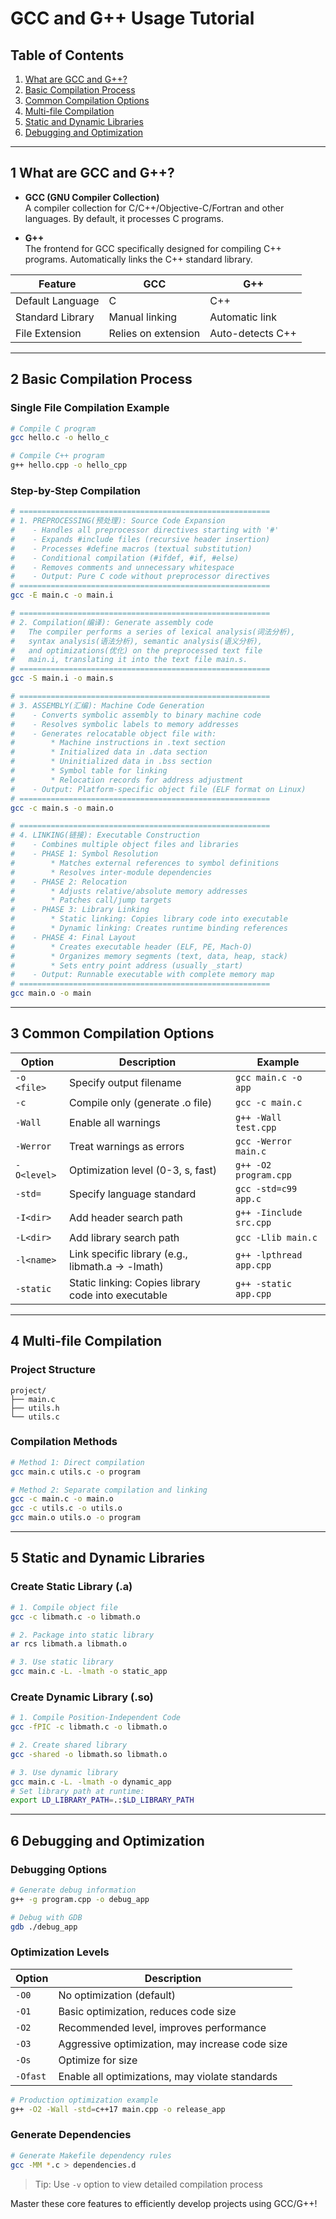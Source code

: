 # GCC and G++ Usage Tutorial

## Table of Contents
1. [What are GCC and G++?](#1-what-are-gcc-and-g)
2. [Basic Compilation Process](#2-basic-compilation-process)
3. [Common Compilation Options](#3-common-compilation-options)
4. [Multi-file Compilation](#4-multi-file-compilation)
5. [Static and Dynamic Libraries](#5-static-and-dynamic-libraries)
6. [Debugging and Optimization](#6-debugging-and-optimization)

---

## 1 What are GCC and G++?

- **GCC (GNU Compiler Collection)**  
  A compiler collection for C/C++/Objective-C/Fortran and other languages. By default, it processes C programs.

- **G++**  
  The frontend for GCC specifically designed for compiling C++ programs. Automatically links the C++ standard library.

| Feature         | GCC            | G++            |
|-----------------|----------------|----------------|
| Default Language| C              | C++            |
| Standard Library| Manual linking | Automatic link |
| File Extension  | Relies on extension | Auto-detects C++ |

---

## 2 Basic Compilation Process

### Single File Compilation Example
```bash
# Compile C program
gcc hello.c -o hello_c

# Compile C++ program
g++ hello.cpp -o hello_cpp
```

### Step-by-Step Compilation
```bash
# ========================================================
# 1. PREPROCESSING(预处理): Source Code Expansion
#    - Handles all preprocessor directives starting with '#'
#    - Expands #include files (recursive header insertion)
#    - Processes #define macros (textual substitution)
#    - Conditional compilation (#ifdef, #if, #else)
#    - Removes comments and unnecessary whitespace
#    - Output: Pure C code without preprocessor directives
# ========================================================
gcc -E main.c -o main.i

# ========================================================
# 2. Compilation(编译): Generate assembly code
# 	The compiler performs a series of lexical analysis(词法分析), 
# 	syntax analysis(语法分析), semantic analysis(语义分析), 
# 	and optimizations(优化) on the preprocessed text file 
# 	main.i, translating it into the text file main.s.
# ========================================================
gcc -S main.i -o main.s

# ========================================================
# 3. ASSEMBLY(汇编): Machine Code Generation
#    - Converts symbolic assembly to binary machine code
#    - Resolves symbolic labels to memory addresses
#    - Generates relocatable object file with:
#        * Machine instructions in .text section
#        * Initialized data in .data section
#        * Uninitialized data in .bss section
#        * Symbol table for linking
#        * Relocation records for address adjustment
#    - Output: Platform-specific object file (ELF format on Linux)
# ========================================================
gcc -c main.s -o main.o

# ========================================================
# 4. LINKING(链接): Executable Construction
#    - Combines multiple object files and libraries
#    - PHASE 1: Symbol Resolution
#        * Matches external references to symbol definitions
#        * Resolves inter-module dependencies
#    - PHASE 2: Relocation
#        * Adjusts relative/absolute memory addresses
#        * Patches call/jump targets
#    - PHASE 3: Library Linking
#        * Static linking: Copies library code into executable
#        * Dynamic linking: Creates runtime binding references
#    - PHASE 4: Final Layout
#        * Creates executable header (ELF, PE, Mach-O)
#        * Organizes memory segments (text, data, heap, stack)
#        * Sets entry point address (usually _start)
#    - Output: Runnable executable with complete memory map
# ========================================================
gcc main.o -o main
```

---

## 3 Common Compilation Options

| Option         | Description                     | Example                   |
|----------------|---------------------------------|---------------------------|
| `-o <file>`    | Specify output filename         | `gcc main.c -o app`      |
| `-c`           | Compile only (generate .o file) | `gcc -c main.c`          |
| `-Wall`        | Enable all warnings             | `g++ -Wall test.cpp`     |
| `-Werror`      | Treat warnings as errors        | `gcc -Werror main.c`     |
| `-O<level>`    | Optimization level (0-3, s, fast)| `g++ -O2 program.cpp`    |
| `-std=`        | Specify language standard       | `gcc -std=c99 app.c`     |
| `-I<dir>`      | Add header search path          | `g++ -Iinclude src.cpp`  |
| `-L<dir>`      | Add library search path         | `gcc -Llib main.c`       |
| `-l<name>`     | Link specific library (e.g., libmath.a → -lmath) | `g++ -lpthread app.cpp` |
| `-static`      | Static linking: Copies library code into executable | `g++ -static app.cpp` |

---

## 4 Multi-file Compilation

### Project Structure
```
project/
├── main.c
├── utils.h
└── utils.c
```

### Compilation Methods
```bash
# Method 1: Direct compilation
gcc main.c utils.c -o program

# Method 2: Separate compilation and linking
gcc -c main.c -o main.o
gcc -c utils.c -o utils.o
gcc main.o utils.o -o program
```

---

## 5 Static and Dynamic Libraries

### Create Static Library (.a)
```bash
# 1. Compile object file
gcc -c libmath.c -o libmath.o

# 2. Package into static library
ar rcs libmath.a libmath.o

# 3. Use static library
gcc main.c -L. -lmath -o static_app
```

### Create Dynamic Library (.so)
```bash
# 1. Compile Position-Independent Code
gcc -fPIC -c libmath.c -o libmath.o

# 2. Create shared library
gcc -shared -o libmath.so libmath.o

# 3. Use dynamic library
gcc main.c -L. -lmath -o dynamic_app
# Set library path at runtime:
export LD_LIBRARY_PATH=.:$LD_LIBRARY_PATH
```

---

## 6 Debugging and Optimization

### Debugging Options
```bash
# Generate debug information
g++ -g program.cpp -o debug_app

# Debug with GDB
gdb ./debug_app
```

### Optimization Levels
| Option   | Description                    |
|----------|--------------------------------|
| `-O0`    | No optimization (default)      |
| `-O1`    | Basic optimization, reduces code size |
| `-O2`    | Recommended level, improves performance |
| `-O3`    | Aggressive optimization, may increase code size |
| `-Os`    | Optimize for size              |
| `-Ofast` | Enable all optimizations, may violate standards |

```bash
# Production optimization example
g++ -O2 -Wall -std=c++17 main.cpp -o release_app
```

### Generate Dependencies
```bash
# Generate Makefile dependency rules
gcc -MM *.c > dependencies.d
```

> Tip: Use `-v` option to view detailed compilation process

Master these core features to efficiently develop projects using GCC/G++!